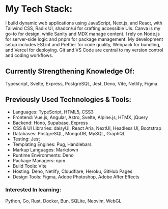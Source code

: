 # My Tech Stack:

I build dynamic web applications using JavaScript, Next.js, and React, with Tailwind CSS, Radix UI, shadcn/ui for crafting accessible UIs. Canva is my go-to for design, while Sanity and MDX manage content. I rely on Node.js for server-side logic and pnpm for package management. My development setup includes ESLint and Prettier for code quality, Webpack for bundling, and Vercel for deploying. Git and VS Code are central to my version control and coding workflows.

## Currently Strengthening Knowledge Of:

Typescript, Svelte, Express, PostgreSQL, Jest, Deno, Vite, Netlify, Figma

## Previously Used Technologies & Tools:

- Languages: TypeScript, HTML5, CSS3
- Frontend: Vue.js, Angular, Astro, Svelte, Alpine.js, HTMX, jQuery
- Backend: Hono, Supabase, Express
- CSS & UI Libraries: daisyUI, React Aria, NextUI, Headless UI, Bootstrap
- Databases: PostgreSQL, MongoDB, MySQL, GraphQL
- Testing: Jest
- Templating Engines: Pug, Handlebars
- Markup Languages: Markdown
- Runtime Environments: Deno
- Package Managers: npm
- Build Tools: Vite
- Hosting: Deno, Netlify, Cloudflare, Heroku, GitHub Pages
- Design Tools: Figma, Adobe Photoshop, Adobe After Effects

### Interested In learning:

Python, Go, Rust, Docker, Bun, SQLite, Neovim, WebGL
